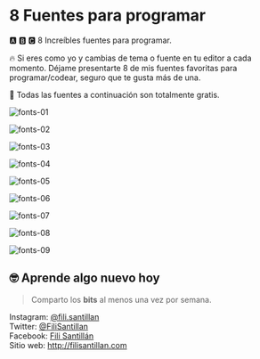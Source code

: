 # 8 Fuentes para programar

🅰 🅱 🅲 8 Increíbles fuentes para programar.

🔥 Si eres como yo y cambias de tema o fuente en tu editor a cada momento.
Déjame presentarte 8 de mis fuentes favoritas para programar/codear, seguro que
te gusta más de una.

🤑 Todas las fuentes a continuación son totalmente gratis.

![fonts-01](./fonts-01.png)

![fonts-02](./fonts-02.png)

![fonts-03](./fonts-03.png)

![fonts-04](./fonts-04.png)

![fonts-05](./fonts-05.png)

![fonts-06](./fonts-06.png)

![fonts-07](./fonts-07.png)

![fonts-08](./fonts-08.png)

![fonts-09](./fonts-09.png)

## 🤓 Aprende algo nuevo hoy

> Comparto los **bits** al menos una vez por semana.

Instagram: [@fili.santillan](https://www.instagram.com/fili.santillan/)  
Twitter: [@FiliSantillan](https://twitter.com/FiliSantillan)  
Facebook: [Fili Santillán](https://www.facebook.com/FiliSantillan96/)  
Sitio web: http://filisantillan.com
